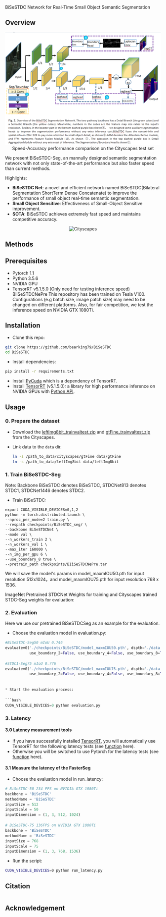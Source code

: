 
 BiSeSTDC Network for Real-Time  Small Object Semantic Segmentation

## Overview

<p align="center">
  <img src="image/BiSeSTDC architecture.png" alt="overview-of-our-method" width="600"/></br>
  <span align="center">Speed-Accuracy performance comparison on the Cityscapes test set</span> 
</p>
We present BiSeSTDC-Seg, an mannully designed semantic segmentation network with not only state-of-the-art performance but also faster speed than current methods.

Highlights:

* **BiSeSTDC Net**: a novel and efficient network named BiSeSTDC(Bilateral Segmentation ShortTerm Dense Concatenate) to improve the performance of small object real-time semantic segmentation.
* **Small Object Sensitive**: Effectiveness of Small-Object Sensitive improvement.
* **SOTA**: BiSeSTDC achieves extremely fast speed  and maintains competitive accuracy.


<p align="center">
<img src="images/comparison-cityscapes.png" alt="Cityscapes" width="400"/></br>
</p>

## Methods


## Prerequisites

- Pytorch 1.1
- Python 3.5.6
- NVIDIA GPU
- TensorRT v5.1.5.0 (Only need for testing inference speed)
BIiSeSTDCNePre
This repository has been trained on Tesla V100. Configurations (e.g batch size, image patch size) may need to be changed on different platforms. Also, for fair competition, we test the inference speed on NVIDIA GTX 1080Ti.

## Installation

* Clone this repo:

```bash
git clone https://github.com/bearking79/BiSeSTDC
cd BiSeSTDC
```

* Install dependencies:

```bash
pip install -r requirements.txt
```

* Install [PyCuda](https://wiki.tiker.net/PyCuda/Installation) which is a dependency of TensorRT.
* Install [TensorRT](https://github.com/NVIDIA/TensorRT) (v5.1.5.0): a library for high performance inference on NVIDIA GPUs with [Python API](https://docs.nvidia.com/deeplearning/sdk/tensorrt-api/index.html#python).

## Usage

### 0. Prepare the dataset

* Download the [leftImg8bit_trainvaltest.zip](https://www.cityscapes-dataset.com/file-handling/?packageID=3) and [gtFine_trainvaltest.zip](https://www.cityscapes-dataset.com/file-handling/?packageID=1) from the Cityscapes.
* Link data to the  `data` dir.

  ```bash
  ln -s /path_to_data/cityscapes/gtFine data/gtFine
  ln -s /path_to_data/leftImg8bit data/leftImg8bit
  ```

### 1. Train BiSeSTDC-Seg

Note: Backbone BiSeSTDC denotes BiSeSTDC, STDCNet813 denotes STDC1, STDCNet1446 denotes STDC2.

* Train BiSeSTDC:

```bashBIiSeSTDCNePre
export CUDA_VISIBLE_DEVICES=0,1,2
python -m torch.distributed.launch \
--nproc_per_node=2 train.py \
--respath checkpoints/BiSeSTDC_seg/ \
--backbone BiSeSTDCNet \
--mode val \
--n_workers_train 2 \
--n_workers_val 1 \
--max_iter 160000 \
--n_img_per_gpu 6 \
--use_boundary_8 true \
--pretrain_path checkpoints/BIiSeSTDCNePre.tar
```

We will save the model's params in model_maxmIOU50.pth for input resolution 512x1024，and model_maxmIOU75.pth for input resolution 768 x 1536.

ImageNet Pretrained STDCNet Weights for training and Cityscapes trained STDC-Seg weights for evaluation:

###

### 2. Evaluation

Here we use our pretrained BiSeSTDCSeg as an example for the evaluation.

* Choose the evaluation model in evaluation.py:

```python
#BiSeSTDC-Seg50 mIoU 0.746
evaluatev0('./checkpoints/BiSeSTDC/model_maxmIOU50.pth', dspth='./data', backbone='BiSeSTDC', scale=0.5, 
           use_boundary_2=False, use_boundary_4=False, use_boundary_8=True, use_boundary_16=False)

#STDC1-Seg75 mIoU 0.776
evaluatev0('./checkpoints/BiSeSTDC/model_maxmIOU75.pth', dspth='./data', backbone='BiSeSTDC', scale=0.75, 
           use_boundary_2=False, use_boundary_4=False, use_boundary_8=True, use_boundary_16=False)


* Start the evaluation process:

```bash
CUDA_VISIBLE_DEVICES=0 python evaluation.py
```

### 3. Latency

#### 3.0 Latency measurement tools

* If you have successfully installed [TensorRT](https://github.com/chenwydj/FasterSeg#installation), you will automatically use TensorRT for the following latency tests (see [function](https://github.com/chenwydj/FasterSeg/blob/master/tools/utils/darts_utils.py#L167) here).
* Otherwise you will be switched to use Pytorch for the latency tests  (see [function](https://github.com/chenwydj/FasterSeg/blob/master/tools/utils/darts_utils.py#L184) here).

#### 3.1 Measure the latency of the FasterSeg

* Choose the evaluation model in run_latency:

```python
# BiSeSTDC-50 234 FPS on NVIDIA GTX 1080Ti
backbone = 'BiSeSTDC'
methodName = 'BiSeSTDC'
inputSize = 512
inputScale = 50
inputDimension = (1, 3, 512, 1024)

# BiSeSTDC-75 136FPS on NVIDIA GTX 1080Ti
backbone = 'BiSeSTDC'
methodName = 'BiSeSTDC'
inputSize = 768
inputScale = 75
inputDimension = (1, 3, 768, 1536)

```

* Run the script:

```bash
CUDA_VISIBLE_DEVICES=0 python run_latency.py
```

## Citation

```

```

## Acknowledgement
